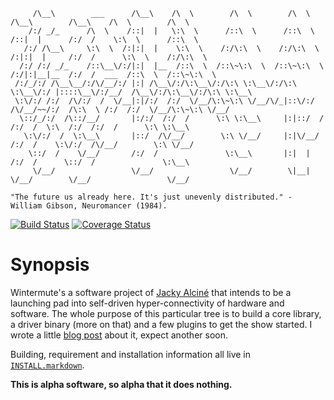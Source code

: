 ```
     /\__\        ___      /\__\    /\  \        /\  \        /\  \        /\__\        /\__\    /\  \        /\  \    
    /:/ _/_      /\  \    /::|  |   \:\  \      /::\  \      /::\  \      /::|  |      /:/  /    \:\  \      /::\  \   
   /:/ /\__\     \:\  \  /:|:|  |    \:\  \    /:/\:\  \    /:/\:\  \    /:|:|  |     /:/  /      \:\  \    /:/\:\  \  
  /:/ /:/ _/_    /::\__\/:/|:|  |__  /::\  \  /::\~\:\  \  /::\~\:\  \  /:/|:|__|__  /:/  /  ___  /::\  \  /::\~\:\  \ 
 /:/_/:/ /\__\__/:/\/__/:/ |:| /\__\/:/\:\__\/:/\:\ \:\__\/:/\:\ \:\__\/:/ |::::\__\/:/__/  /\__\/:/\:\__\/:/\:\ \:\__\
 \:\/:/ /:/  /\/:/  /  \/__|:|/:/  /:/  \/__/\:\~\:\ \/__/\/_|::\/:/  /\/__/~~/:/  /\:\  \ /:/  /:/  \/__/\:\~\:\ \/__/
  \::/_/:/  /\::/__/       |:/:/  /:/  /      \:\ \:\__\     |:|::/  /       /:/  /  \:\  /:/  /:/  /      \:\ \:\__\  
   \:\/:/  /  \:\__\       |::/  /\/__/        \:\ \/__/     |:|\/__/       /:/  /    \:\/:/  /\/__/        \:\ \/__/  
    \::/  /    \/__/       /:/  /               \:\__\       |:|  |        /:/  /      \::/  /               \:\__\    
     \/__/                 \/__/                 \/__/        \|__|        \/__/        \/__/                 \/__/    

"The future us already here. It's just unevenly distributed." - William Gibson, Neuromancer (1984).
```

[![Build Status](https://travis-ci.org/jalcine/wintermute.svg?branch=develop)][build_stat]
[![Coverage Status](https://img.shields.io/coveralls/jalcine/wintermute.svg?branch=develop)][cover_stat]

# Synopsis 
Wintermute's a software project of [Jacky Alciné][jacky] that intends to be a
launching pad into self-driven hyper-connectivity of hardware and software. The
whole purpose of this particular tree is to build a core library, a driver
binary (more on that) and a few plugins to get the show started. I wrote a
little [blog post][post1] about it, expect another soon.

Building, requirement and installation information all live in
[`INSTALL.markdown`][install].

**This is alpha software, so alpha that it does nothing.**

[post1]: http://jalcine.me/weblog/the-idea-behind-wintermute/
[build_stat]: https://travis-ci.org/jalcine/wintermute
[cover_stat]: https://coveralls.io/r/jalcine/wintermute
[jacky]: http://jalcine.me
[install]: ./INSTALL.markdown
